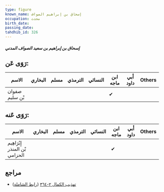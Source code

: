 ```yaml
---
type: figure
known_name: إسحاق بن إبراهيم الصواف
occupation: محدث
birth_date:
passing_date:
tahdhib_id: 326
---
```

##### إسحاق بن إبراهيم بن سعيد الصواف المدني

## رَوَى عَن:
| الاسم          | البخاري | مسلم | الترمذي | النسائي | ابن ماجه | أبي داود | Others |
| -------------- | ------- | ---- | ------- | ------- | -------- | -------- | ------ |
| صفوان بْن سليم |         |      |         |         | ✔        |          |        |
## رَوَى عَنه:
| الاسم                          | البخاري | مسلم | الترمذي | النسائي | ابن ماجه | أبي داود | Others |
| ------------------------------ | ------- | ---- | ------- | ------- | -------- | -------- | ------ |
| إِبْرَاهِيم بْن المنذر الحزامي |         |      |         |         | ✔        |          |        |
## مراجع
- [تهذيب الكمال ٢-٣٦٤](obsidian://open?vault=Tahdhib-al-Kamal&file=Figures/٣٢٦-إسحاق%20بن%20إبراهيم%20بن%20سعيد%20الصواف%20المدني) ([رابط الشاملة](https://shamela.ws/book/3722/845))